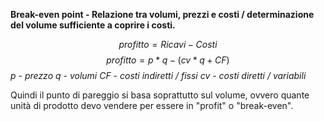 **Break-even point - Relazione tra volumi, prezzi e costi / determinazione del volume sufficiente a coprire i costi.**

$$profitto = Ricavi - Costi$$
$$profitto = p * q - (cv * q + CF)$$
*p - prezzo*
*q - volumi*
*CF - costi indiretti / fissi
cv - costi diretti / variabili*

Quindi il punto di pareggio si basa soprattutto sul volume, ovvero quante unità di prodotto devo vendere per essere in "profit" o "break-even".

